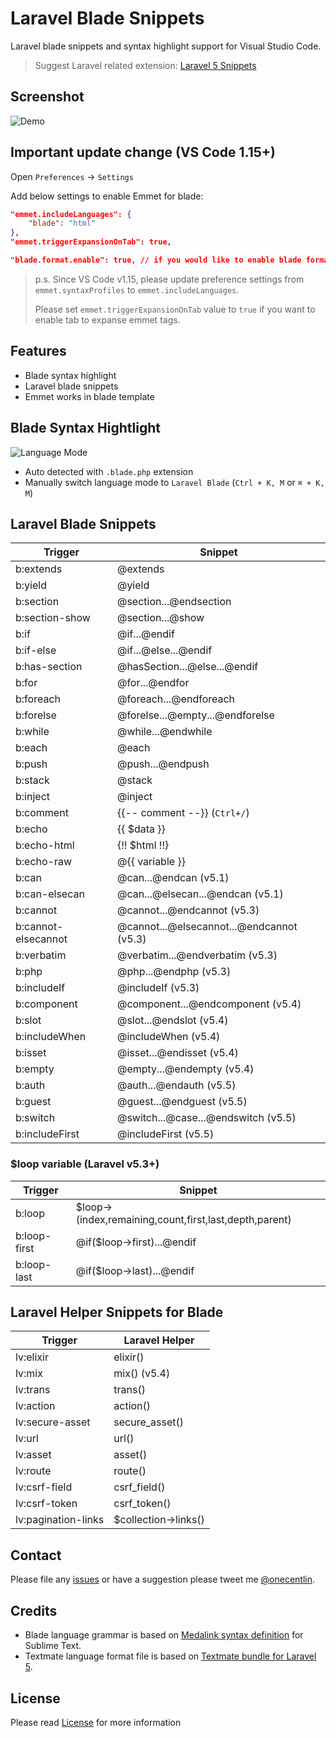 # Laravel Blade Snippets

Laravel blade snippets and syntax highlight support for Visual Studio Code.

> Suggest Laravel related extension: [Laravel 5 Snippets](https://marketplace.visualstudio.com/items?itemName=onecentlin.laravel5-snippets)

## Screenshot

![Demo](https://github.com/onecentlin/laravel-blade-snippets-vscode/raw/master/images/screenshot.gif)

## Important update change (VS Code 1.15+)

Open `Preferences` -> `Settings`

Add below settings to enable Emmet for blade:

```json
"emmet.includeLanguages": {
    "blade": "html"
},
"emmet.triggerExpansionOnTab": true,

"blade.format.enable": true, // if you would like to enable blade format
```

> p.s. Since VS Code v1.15, please update preference settings from `emmet.syntaxProfiles` to `emmet.includeLanguages`.
>
> Please set `emmet.triggerExpansionOnTab` value to `true` if you want to enable tab to expanse emmet tags.

## Features

* Blade syntax highlight
* Laravel blade snippets
* Emmet works in blade template

## Blade Syntax Hightlight

![Language Mode](https://github.com/onecentlin/laravel-blade-snippets-vscode/raw/master/images/language-mode.png)

* Auto detected with `.blade.php` extension
* Manually switch language mode to `Laravel Blade` (`Ctrl + K, M` or `⌘ + K, M`)

## Laravel Blade Snippets

| Trigger        | Snippet                         |
|----------------|---------------------------------|
| b:extends      | @extends                        |
| b:yield        | @yield                          |
| b:section      | @section...@endsection          |
| b:section-show | @section...@show                |
| b:if           | @if...@endif                    |
| b:if-else      | @if...@else...@endif            |
| b:has-section  | @hasSection...@else...@endif    |
| b:for          | @for...@endfor                  |
| b:foreach      | @foreach...@endforeach          |
| b:forelse      | @forelse...@empty...@endforelse |
| b:while        | @while...@endwhile              |
| b:each         | @each                           |
| b:push         | @push...@endpush                |
| b:stack        | @stack                          |
| b:inject       | @inject                         |
| b:comment      | {{-- comment --}}  (`Ctrl+/`)   |
| b:echo         | {{ $data }}                     |
| b:echo-html    | {!! $html !!}                   |
| b:echo-raw     | @{{ variable }}                 |
| b:can          | @can...@endcan (v5.1)           |
| b:can-elsecan  | @can...@elsecan...@endcan (v5.1)|
| b:cannot       | @cannot...@endcannot (v5.3)     |
| b:cannot-elsecannot | @cannot...@elsecannot...@endcannot (v5.3) |
| b:verbatim     | @verbatim...@endverbatim  (v5.3)|
| b:php          | @php...@endphp  (v5.3)          |
| b:includeIf    | @includeIf  (v5.3)              |
| b:component    | @component...@endcomponent (v5.4)|
| b:slot         | @slot...@endslot (v5.4)         |
| b:includeWhen  | @includeWhen (v5.4)             |
| b:isset        | @isset...@endisset (v5.4)       |
| b:empty        | @empty...@endempty (v5.4)       |
| b:auth         | @auth...@endauth (v5.5)         |
| b:guest        | @guest...@endguest (v5.5)       |
| b:switch       | @switch...@case...@endswitch (v5.5)   |
| b:includeFirst | @includeFirst (v5.5)            |

### $loop variable (Laravel v5.3+)

| Trigger        | Snippet                         |
|----------------|---------------------------------|
| b:loop         | $loop->(index,remaining,count,first,last,depth,parent) |
| b:loop-first   | @if($loop->first)...@endif      |
| b:loop-last    | @if($loop->last)...@endif       |

## Laravel Helper Snippets for Blade

| Trigger         | Laravel Helper                  |
|-----------------|---------------------------------|
| lv:elixir       | elixir()                        |
| lv:mix          | mix()  (v5.4)                   |
| lv:trans        | trans()                         |
| lv:action       | action()                        |
| lv:secure-asset | secure_asset()                  |
| lv:url          | url()                           |
| lv:asset        | asset()                         |
| lv:route        | route()                         |
| lv:csrf-field   | csrf_field()                    |
| lv:csrf-token   | csrf_token()                    |
| lv:pagination-links | $collection->links()        |

## Contact

Please file any [issues](https://github.com/onecentlin/laravel-blade-snippets-vscode/issues) or have a suggestion please tweet me [@onecentlin](https://twitter.com/onecentlin).

## Credits

* Blade language grammar is based on [Medalink syntax definition](https://github.com/Medalink/laravel-blade) for Sublime Text.
* Textmate language format file is based on [Textmate bundle for Laravel 5](https://github.com/loranger/Laravel.tmbundle).

## License

Please read [License](https://github.com/onecentlin/laravel-blade-snippets-vscode/blob/master/LICENSE.md) for more information